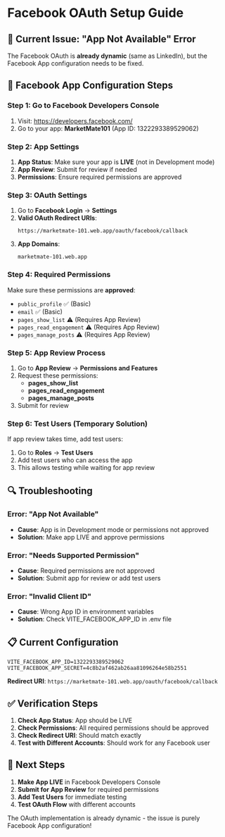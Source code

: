# Facebook OAuth Setup Guide

## 🚨 **Current Issue: "App Not Available" Error**

The Facebook OAuth is **already dynamic** (same as LinkedIn), but the Facebook App configuration needs to be fixed.

## 🔧 **Facebook App Configuration Steps**

### **Step 1: Go to Facebook Developers Console**
1. Visit: https://developers.facebook.com/
2. Go to your app: **MarketMate101** (App ID: 1322293389529062)

### **Step 2: App Settings**
1. **App Status**: Make sure your app is **LIVE** (not in Development mode)
2. **App Review**: Submit for review if needed
3. **Permissions**: Ensure required permissions are approved

### **Step 3: OAuth Settings**
1. Go to **Facebook Login** → **Settings**
2. **Valid OAuth Redirect URIs**:
   ```
   https://marketmate-101.web.app/oauth/facebook/callback
   ```
3. **App Domains**:
   ```
   marketmate-101.web.app
   ```

### **Step 4: Required Permissions**
Make sure these permissions are **approved**:
- `public_profile` ✅ (Basic)
- `email` ✅ (Basic)
- `pages_show_list` ⚠️ (Requires App Review)
- `pages_read_engagement` ⚠️ (Requires App Review)
- `pages_manage_posts` ⚠️ (Requires App Review)

### **Step 5: App Review Process**
1. Go to **App Review** → **Permissions and Features**
2. Request these permissions:
   - **pages_show_list**
   - **pages_read_engagement** 
   - **pages_manage_posts**
3. Submit for review

### **Step 6: Test Users (Temporary Solution)**
If app review takes time, add test users:
1. Go to **Roles** → **Test Users**
2. Add test users who can access the app
3. This allows testing while waiting for app review

## 🔍 **Troubleshooting**

### **Error: "App Not Available"**
- **Cause**: App is in Development mode or permissions not approved
- **Solution**: Make app LIVE and approve permissions

### **Error: "Needs Supported Permission"**
- **Cause**: Required permissions are not approved
- **Solution**: Submit app for review or add test users

### **Error: "Invalid Client ID"**
- **Cause**: Wrong App ID in environment variables
- **Solution**: Check VITE_FACEBOOK_APP_ID in .env file

## 📋 **Current Configuration**

```env
VITE_FACEBOOK_APP_ID=1322293389529062
VITE_FACEBOOK_APP_SECRET=4c8b2af462ab26aa81096264e58b2551
```

**Redirect URI**: `https://marketmate-101.web.app/oauth/facebook/callback`

## ✅ **Verification Steps**

1. **Check App Status**: App should be LIVE
2. **Check Permissions**: All required permissions should be approved
3. **Check Redirect URI**: Should match exactly
4. **Test with Different Accounts**: Should work for any Facebook user

## 🚀 **Next Steps**

1. **Make App LIVE** in Facebook Developers Console
2. **Submit for App Review** for required permissions
3. **Add Test Users** for immediate testing
4. **Test OAuth Flow** with different accounts

The OAuth implementation is already dynamic - the issue is purely Facebook App configuration!
